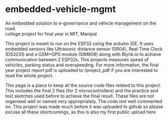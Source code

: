 # embedded-vehicle-mgmt
An embedded solution to e-governance and vehicle management on the road.  
college project for final year in MIT, Manipal    
  
This project is meant to run on the ESP32 using the arduino IDE. It uses embedded sensors like Ultrasonic distance sensor (SR04), Real Time Clock (DS3231) and a GSM+GPS module (SIM808) along with Blynk.io to achieve communication between 2 ESP32s. This projects measures speed of vehicles, parking status and overspeeding. For more information, the final year project report pdf is uploaded to /project_pdf if you are interested to read the whole project.
  
    
      
        
          
            
              
                
This page is a place to keep all the source code files related to this project. This includes the final 2 files (for 2 microcontrollers) and the practice and test sketches used before to achieve the final result. These files are not organised well or named very appropriately. The code isnt well commented on. This project was made much before it was uploaded to github so please excuse all these shortcomings, as this is also my first public upload here
